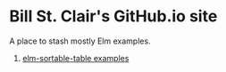 # Bill St. Clair's GitHub.io site

A place to stash mostly Elm examples.

  1. [elm-sortable-table examples](https://billstclair.github.io/elm-sortable-table/)

